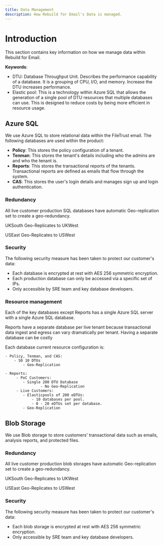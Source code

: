 ```yaml
---
title: Data Management
description: How Rebuild for Email's Data is managed.
---
```


# Introduction

This section contains key information on how we manage data within Rebuild for Email.


**Keywords**:
   - DTU: Database Throughput Unit. Describes the performance capability of a database. It is a grouping of CPU, I/O, and memory. Increase the DTU increases performance.
   - Elastic pool: This is a technology within Azure SQL that allows the generation of a single pool of DTU resources that multiple databases can use. This is designed to reduce costs by being more efficient in resource usage.


## Azure SQL

We use Azure SQL to store relational data within the FileTrust email. The following databases are used within the product:

- **Policy**: This stores the policy configuration of a tenant.
- **Tenman**: This stores the tenant's details including who the admins are and who the tenant is.
- **Reports**: This stores the transactional reports of the tenants. Transactional reports are defined as emails that flow through the system.
- **CAS**: This stores the user's login details and manages sign up and login authentication.


### Redundancy

All live customer production SQL databases have automatic Geo-replication set to create a geo-redundancy.

UKSouth Geo-Replicates to UKWest

USEast Geo-Replicates to USWest

### Security

The following security measure has been taken to protect our customer's data:
- Each database is encrypted at rest with AES 256 symmetric encryption.
- Each production database can only be accessed via a specific set of IPs.
- Only accessible by SRE team and key database developers.

### Resource management

Each of the key databases except Reports has a single Azure SQL server with a single Azure SQL database.

Reports have a separate database per live tenant because transactional data ingest and egress can vary dramatically per tenant.  Having a separate database can be costly

Each database current resource configuration is:
```
- Policy, Tenman, and CAS:
	- S0 10 DTUs
        - Geo-Replication

- Reports:
     - PoC Customers:
		- Single 200 DTU Database
                - No Geo-Replication
     - Live Customers:
		- Elasticpools of 200 eDTUs:
			- 10 databases per pool.
			- 0 - 20 eDTUs set per database.
		- Geo-Replication
```
## Blob Storage

We use Blob storage to store customers' transactional data such as emails, analysis reports, and protected files.


### Redundancy

All live customer production blob storages have automatic Geo-replication set to create a geo-redundancy.

UKSouth Geo-Replicates to UKWest

USEast Geo-Replicates to USWest

### Security

The following security measure has been taken to protect our customer's data:

- Each blob storage is encrypted at rest with AES 256 symmetric encryption.
- Only accessible by SRE team and key database developers.





